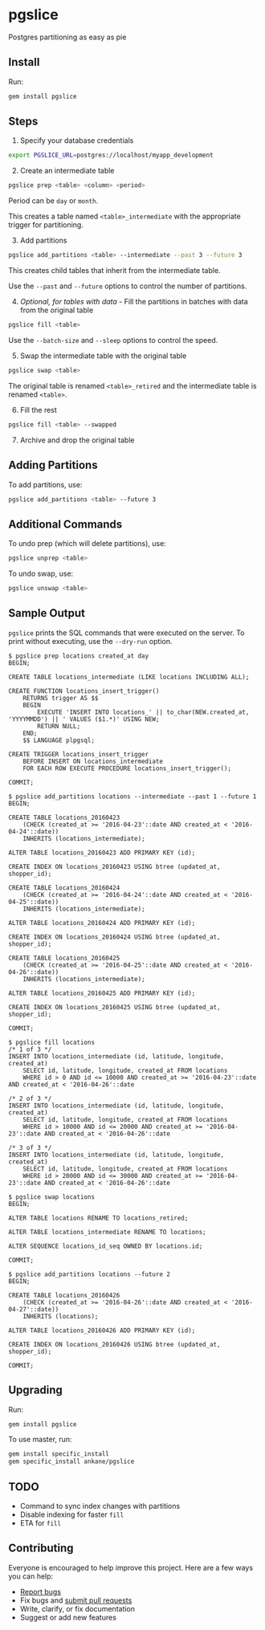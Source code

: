 # pgslice

Postgres partitioning as easy as pie

## Install

Run:

```sh
gem install pgslice
```

## Steps

1. Specify your database credentials

  ```sh
  export PGSLICE_URL=postgres://localhost/myapp_development
  ```

2. Create an intermediate table

  ```sh
  pgslice prep <table> <column> <period>
  ```

  Period can be `day` or `month`.

  This creates a table named `<table>_intermediate` with the appropriate trigger for partitioning.

3. Add partitions

  ```sh
  pgslice add_partitions <table> --intermediate --past 3 --future 3
  ```

  This creates child tables that inherit from the intermediate table.

  Use the `--past` and `--future` options to control the number of partitions.

4. *Optional, for tables with data* - Fill the partitions in batches with data from the original table

  ```sh
  pgslice fill <table>
  ```

  Use the `--batch-size` and `--sleep` options to control the speed.

5. Swap the intermediate table with the original table

  ```sh
  pgslice swap <table>
  ```

  The original table is renamed `<table>_retired` and the intermediate table is renamed `<table>`.

6. Fill the rest

  ```sh
  pgslice fill <table> --swapped
  ```

7. Archive and drop the original table

## Adding Partitions

To add partitions, use:

```sh
pgslice add_partitions <table> --future 3
```

## Additional Commands

To undo prep (which will delete partitions), use:

```sh
pgslice unprep <table>
```

To undo swap, use:

```sh
pgslice unswap <table>
```

## Sample Output

`pgslice` prints the SQL commands that were executed on the server. To print without executing, use the `--dry-run` option.

```console
$ pgslice prep locations created_at day
BEGIN;

CREATE TABLE locations_intermediate (LIKE locations INCLUDING ALL);

CREATE FUNCTION locations_insert_trigger()
    RETURNS trigger AS $$
    BEGIN
        EXECUTE 'INSERT INTO locations_' || to_char(NEW.created_at, 'YYYYMMDD') || ' VALUES ($1.*)' USING NEW;
        RETURN NULL;
    END;
    $$ LANGUAGE plpgsql;

CREATE TRIGGER locations_insert_trigger
    BEFORE INSERT ON locations_intermediate
    FOR EACH ROW EXECUTE PROCEDURE locations_insert_trigger();

COMMIT;
```

```console
$ pgslice add_partitions locations --intermediate --past 1 --future 1
BEGIN;

CREATE TABLE locations_20160423
    (CHECK (created_at >= '2016-04-23'::date AND created_at < '2016-04-24'::date))
    INHERITS (locations_intermediate);

ALTER TABLE locations_20160423 ADD PRIMARY KEY (id);

CREATE INDEX ON locations_20160423 USING btree (updated_at, shopper_id);

CREATE TABLE locations_20160424
    (CHECK (created_at >= '2016-04-24'::date AND created_at < '2016-04-25'::date))
    INHERITS (locations_intermediate);

ALTER TABLE locations_20160424 ADD PRIMARY KEY (id);

CREATE INDEX ON locations_20160424 USING btree (updated_at, shopper_id);

CREATE TABLE locations_20160425
    (CHECK (created_at >= '2016-04-25'::date AND created_at < '2016-04-26'::date))
    INHERITS (locations_intermediate);

ALTER TABLE locations_20160425 ADD PRIMARY KEY (id);

CREATE INDEX ON locations_20160425 USING btree (updated_at, shopper_id);

COMMIT;
```

```console
$ pgslice fill locations
/* 1 of 3 */
INSERT INTO locations_intermediate (id, latitude, longitude, created_at)
    SELECT id, latitude, longitude, created_at FROM locations
    WHERE id > 0 AND id <= 10000 AND created_at >= '2016-04-23'::date AND created_at < '2016-04-26'::date

/* 2 of 3 */
INSERT INTO locations_intermediate (id, latitude, longitude, created_at)
    SELECT id, latitude, longitude, created_at FROM locations
    WHERE id > 10000 AND id <= 20000 AND created_at >= '2016-04-23'::date AND created_at < '2016-04-26'::date

/* 3 of 3 */
INSERT INTO locations_intermediate (id, latitude, longitude, created_at)
    SELECT id, latitude, longitude, created_at FROM locations
    WHERE id > 20000 AND id <= 30000 AND created_at >= '2016-04-23'::date AND created_at < '2016-04-26'::date
```

```console
$ pgslice swap locations
BEGIN;

ALTER TABLE locations RENAME TO locations_retired;

ALTER TABLE locations_intermediate RENAME TO locations;

ALTER SEQUENCE locations_id_seq OWNED BY locations.id;

COMMIT;
```

```console
$ pgslice add_partitions locations --future 2
BEGIN;

CREATE TABLE locations_20160426
    (CHECK (created_at >= '2016-04-26'::date AND created_at < '2016-04-27'::date))
    INHERITS (locations);

ALTER TABLE locations_20160426 ADD PRIMARY KEY (id);

CREATE INDEX ON locations_20160426 USING btree (updated_at, shopper_id);

COMMIT;
```

## Upgrading

Run:

```sh
gem install pgslice
```

To use master, run:

```sh
gem install specific_install
gem specific_install ankane/pgslice
```

## TODO

- Command to sync index changes with partitions
- Disable indexing for faster `fill`
- ETA for `fill`

## Contributing

Everyone is encouraged to help improve this project. Here are a few ways you can help:

- [Report bugs](https://github.com/ankane/pgslice/issues)
- Fix bugs and [submit pull requests](https://github.com/ankane/pgslice/pulls)
- Write, clarify, or fix documentation
- Suggest or add new features
